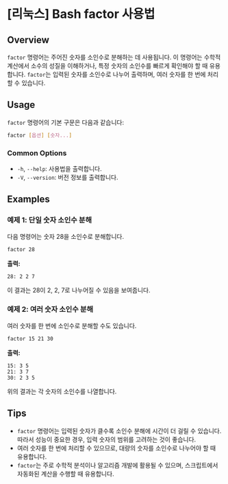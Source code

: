 # [리눅스] Bash factor 사용법

## Overview
`factor` 명령어는 주어진 숫자를 소인수로 분해하는 데 사용됩니다. 이 명령어는 수학적 계산에서 소수의 성질을 이해하거나, 특정 숫자의 소인수를 빠르게 확인해야 할 때 유용합니다. `factor`는 입력된 숫자를 소인수로 나누어 출력하며, 여러 숫자를 한 번에 처리할 수 있습니다.

## Usage
`factor` 명령어의 기본 구문은 다음과 같습니다:

```bash
factor [옵션] [숫자...]
```

### Common Options
- `-h`, `--help`: 사용법을 출력합니다.
- `-V`, `--version`: 버전 정보를 출력합니다.

## Examples
### 예제 1: 단일 숫자 소인수 분해
다음 명령어는 숫자 28을 소인수로 분해합니다.

```bash
factor 28
```
**출력:**
```
28: 2 2 7
```
이 결과는 28이 2, 2, 7로 나누어질 수 있음을 보여줍니다.

### 예제 2: 여러 숫자 소인수 분해
여러 숫자를 한 번에 소인수로 분해할 수도 있습니다.

```bash
factor 15 21 30
```
**출력:**
```
15: 3 5
21: 3 7
30: 2 3 5
```
위의 결과는 각 숫자의 소인수를 나열합니다.

## Tips
- `factor` 명령어는 입력된 숫자가 클수록 소인수 분해에 시간이 더 걸릴 수 있습니다. 따라서 성능이 중요한 경우, 입력 숫자의 범위를 고려하는 것이 좋습니다.
- 여러 숫자를 한 번에 처리할 수 있으므로, 대량의 숫자를 소인수로 나누어야 할 때 유용합니다.
- `factor`는 주로 수학적 분석이나 알고리즘 개발에 활용될 수 있으며, 스크립트에서 자동화된 계산을 수행할 때 유용합니다.